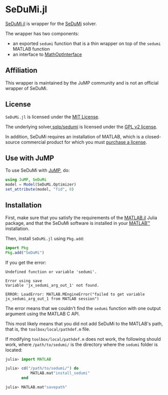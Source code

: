 # SeDuMi.jl

[SeDuMi.jl](https://github.com/jump-dev/SeDuMi.jl) is wrapper for the [SeDuMi](http://sedumi.ie.lehigh.edu/) solver.

The wrapper has two components:
 * an exported `sedumi` function that is a thin wrapper on top of the `sedumi`
   MATLAB function
 * an interface to [MathOptInterface](https://github.com/jump-dev/MathOptInterface.jl)

## Affiliation

This wrapper is maintained by the JuMP community and is not an official wrapper
of SeDuMi.

## License

`SeDuMi.jl` is licensed under the [MIT License](https://github.com/jump-dev/SeDuMi.jl/blob/master/LICENSE.md).

The underlying solver,[sqlp/sedumi](https://github.com/sqlp/sedumi) is licensed
under the [GPL v2 license](https://github.com/sqlp/sedumi/blob/master/COPYING).

In addition, SeDuMi requires an installation of MATLAB, which is a closed-source
commercial product for which you must [purchase a license](https://www.mathworks.com/products/matlab.html).

## Use with JuMP

To use SeDuMi with [JuMP](https://github.com/jump-dev/JuMP.jl), do:
```julia
using JuMP, SeDuMi
model = Model(SeDuMi.Optimizer)
set_attribute(model, "fid", 0)
```

## Installation

First, make sure that you satisfy the requirements of the
[MATLAB.jl](https://github.com/JuliaInterop/MATLAB.jl) Julia package, and that
the SeDuMi software is installed in your
[MATLAB™](http://www.mathworks.com/products/matlab/) installation.

Then, install `SeDuMi.jl` using `Pkg.add`:
```julia
import Pkg
Pkg.add("SeDuMi")
```

If you get the error:
```raw
Undefined function or variable 'sedumi'.

Error using save
Variable 'jx_sedumi_arg_out_1' not found.

ERROR: LoadError: MATLAB.MEngineError("failed to get variable jx_sedumi_arg_out_1 from MATLAB session")
```
The error means that we couldn't find the `sedumi` function with one output
argument using the MATLAB C API.

This most likely means that you did not add SeDuMi to the MATLAB's path, that
is, the `toolbox/local/pathdef.m` file.

If modifying `toolbox/local/pathdef.m` does not work, the following should work,
where `/path/to/sedumi/` is the directory where the `sedumi` folder is located:
```julia
julia> import MATLAB

julia> cd("/path/to/sedumi/") do
           MATLAB.mat"install_sedumi"
       end

julia> MATLAB.mat"savepath"
```
